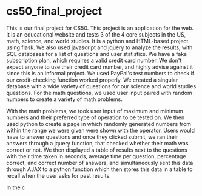 # cs50_final_project
  This is our final project for CS50. This project is an application for the web. It is an educational website and tests 3 of the 4 core subjects in the US, math, science, and world studies.
  It is a python and HTML-based project using flask. We also used javascript and jquery to analyze the results, with SQL databases for a list of questions and user statistics. We have a fake subscription plan, which requires a valid credit card number. We don't expect anyone to use their credit card number, and highly advise against it since this is an informal project. We used PayPal's test numbers to check if our credit-checking function worked properly. We created a singular database with a wide variety of questions for our science and world studies questions. For the math questions, we used user input paired with random numbers to create a variety of math problems.

  With the math problems, we took user input of maximum and minimum numbers and their preferred type of operation to be tested on. We then used python to create a page in which randomly generated numbers from within the range we were given were shown with the operator. Users would have to answer questions and once they clicked submit, we ran their answers through a jquery function, that checked whether their math was correct or not. We then displayed a table of results next to the questions with their time taken in seconds, average time per question, percentage correct, and correct number of answers, and simultaneously sent this data through AJAX to a python function which then stores this data in a table to recall when the user asks for past results.

  In the c